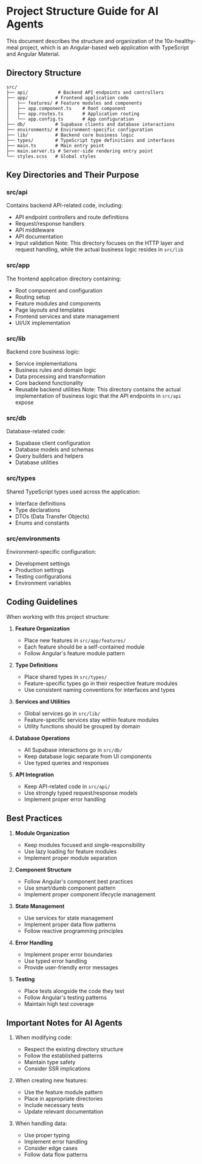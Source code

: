 # Project Structure Guide for AI Agents

This document describes the structure and organization of the 10x-healthy-meal project, which is an Angular-based web application with TypeScript and Angular Material.

## Directory Structure

```
src/
├── api/           # Backend API endpoints and controllers
├── app/          # Frontend application code
│   ├── features/ # Feature modules and components
│   ├── app.component.ts    # Root component
│   ├── app.routes.ts       # Application routing
│   └── app.config.ts       # App configuration
├── db/           # Supabase clients and database interactions
├── environments/ # Environment-specific configuration
├── lib/          # Backend core business logic
├── types/        # TypeScript type definitions and interfaces
├── main.ts       # Main entry point
├── main.server.ts # Server-side rendering entry point
└── styles.scss   # Global styles
```

## Key Directories and Their Purpose

### src/api
Contains backend API-related code, including:
- API endpoint controllers and route definitions
- Request/response handlers
- API middleware
- API documentation
- Input validation
Note: This directory focuses on the HTTP layer and request handling, while the actual business logic resides in `src/lib`

### src/app
The frontend application directory containing:
- Root component and configuration
- Routing setup
- Feature modules and components
- Page layouts and templates
- Frontend services and state management
- UI/UX implementation

### src/lib
Backend core business logic:
- Service implementations
- Business rules and domain logic
- Data processing and transformation
- Core backend functionality
- Reusable backend utilities
Note: This directory contains the actual implementation of business logic that the API endpoints in `src/api` expose

### src/db
Database-related code:
- Supabase client configuration
- Database models and schemas
- Query builders and helpers
- Database utilities

### src/types
Shared TypeScript types used across the application:
- Interface definitions
- Type declarations
- DTOs (Data Transfer Objects)
- Enums and constants

### src/environments
Environment-specific configuration:
- Development settings
- Production settings
- Testing configurations
- Environment variables

## Coding Guidelines

When working with this project structure:

1. **Feature Organization**
   - Place new features in `src/app/features/`
   - Each feature should be a self-contained module
   - Follow Angular's feature module pattern

2. **Type Definitions**
   - Place shared types in `src/types/`
   - Feature-specific types go in their respective feature modules
   - Use consistent naming conventions for interfaces and types

3. **Services and Utilities**
   - Global services go in `src/lib/`
   - Feature-specific services stay within feature modules
   - Utility functions should be grouped by domain

4. **Database Operations**
   - All Supabase interactions go in `src/db/`
   - Keep database logic separate from UI components
   - Use typed queries and responses

5. **API Integration**
   - Keep API-related code in `src/api/`
   - Use strongly typed request/response models
   - Implement proper error handling

## Best Practices

1. **Module Organization**
   - Keep modules focused and single-responsibility
   - Use lazy loading for feature modules
   - Implement proper module separation

2. **Component Structure**
   - Follow Angular's component best practices
   - Use smart/dumb component pattern
   - Implement proper component lifecycle management

3. **State Management**
   - Use services for state management
   - Implement proper data flow patterns
   - Follow reactive programming principles

4. **Error Handling**
   - Implement proper error boundaries
   - Use typed error handling
   - Provide user-friendly error messages

5. **Testing**
   - Place tests alongside the code they test
   - Follow Angular's testing patterns
   - Maintain high test coverage

## Important Notes for AI Agents

1. When modifying code:
   - Respect the existing directory structure
   - Follow the established patterns
   - Maintain type safety
   - Consider SSR implications

2. When creating new features:
   - Use the feature module pattern
   - Place in appropriate directories
   - Include necessary tests
   - Update relevant documentation

3. When handling data:
   - Use proper typing
   - Implement error handling
   - Consider edge cases
   - Follow data flow patterns 